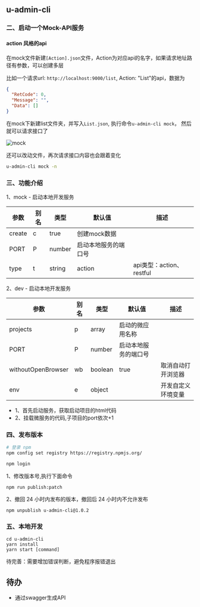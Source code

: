 ## u-admin-cli

### 二、启动一个Mock-API服务

#### action 风格的api

在mock文件新建`[Action].json`文件，Action为对应api的名字，如果请求地址路径有参数，可以创建多层

比如一个请求url: `http://localhost:9000/list`, Action: "List"的api，数据为

```json
{
  "RetCode": 0,
  "Message": "",
  "Data": []
}
```

在mock下新建list文件夹，并写入`List.json`, 执行命令`u-admin-cli mock`， 然后就可以请求接口了

![mock](https://cdn.jsdelivr.net/gh/richLpf/pictures@main/gitbook/1650466393888data.png)

还可以改动文件，再次请求接口内容也会跟着变化

```bash
u-admin-cli mock -n
```

### 三、功能介绍

1、mock - 启动本地开发服务

| 参数   | 别名 | 类型   | 默认值               | 描述                     |
| ------ | ---- | ------ | -------------------- | ------------------------ |
| create | c    | true   | 创建mock数据         |
| PORT   | P    | number | 启动本地服务的端口号 |
| type   | t    | string | action               | api类型：action、restful |

2、dev - 启动本地开发服务

| 参数               | 别名 | 类型    | 默认值               | 描述               |
| ------------------ | ---- | ------- | -------------------- | ------------------ |
| projects           | p    | array   | 启动的微应用名称     |
| PORT               | P    | number  | 启动本地服务的端口号 |
| withoutOpenBrowser | wb   | boolean | true                 | 取消自动打开浏览器 |
| env                | e    | object  |                      | 开发自定义环境变量 |

- 1、首先启动服务，获取启动项目的html代码
- 2、挂载微服务的代码,子项目的port依次+1

### 四、发布版本

```bash
# 登录 npm
npm config set registry https://registry.npmjs.org/

npm login
```

1、修改版本号,执行下面命令

```
npm run publish:patch
```

2、撤回 24 小时内发布的版本，撤回后 24 小时内不允许发布

```
npm unpublish u-admin-cli@1.0.2
```

### 五、本地开发

```
cd u-admin-cli
yarn install
yarn start [command]
```

待完善：需要增加错误判断，避免程序报错退出

## 待办

- 通过swagger生成API
